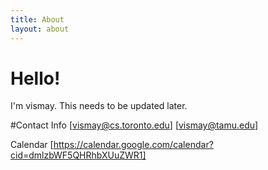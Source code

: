 ```yaml
---
title: About
layout: about
---
```


# Hello! 

I'm vismay. This needs to be updated later.

#Contact Info
[vismay@cs.toronto.edu]
[vismay@tamu.edu]

Calendar [https://calendar.google.com/calendar?cid=dmlzbWF5QHRhbXUuZWR1]
